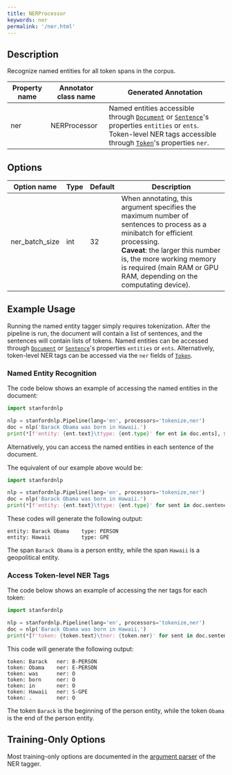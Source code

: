 ```yaml
---
title: NERProcessor 
keywords: ner
permalink: '/ner.html'
---
```


## Description

Recognize named entities for all token spans in the corpus.

| Property name | Annotator class name | Generated Annotation |
| --- | --- | --- |
| ner | NERProcessor | Named entities accessible through [`Document`](data_objects.md#document) or [`Sentence`](data_objects.md#sentence)'s properties `entities` or `ents`. Token-level NER tags accessible through [`Token`](data_objects.md#token)'s properties `ner`. |

## Options

| Option name | Type | Default | Description |
| --- | --- | --- | --- |
| ner_batch_size | int | 32 | When annotating, this argument specifies the maximum number of sentences to process as a minibatch for efficient processing. <br>**Caveat**: the larger this number is, the more working memory is required (main RAM or GPU RAM, depending on the computating device). |


## Example Usage

Running the named entity tagger simply requires tokenization. After the pipeline is run, the document will contain a list of sentences, and the sentences will contain lists of tokens. 
Named entities can be accessed through [`Document`](data_objects.md#document) or [`Sentence`](data_objects.md#sentence)'s properties `entities` or `ents`.
Alternatively, token-level NER tags can be accessed via the `ner` fields of [`Token`](data_objects.md#token).

### Named Entity Recognition

The code below shows an example of accessing the named entities in the document:

```python
import stanfordnlp

nlp = stanfordnlp.Pipeline(lang='en', processors='tokenize,ner')
doc = nlp('Barack Obama was born in Hawaii.')
print(*[f'entity: {ent.text}\ttype: {ent.type}' for ent in doc.ents], sep='\n')
```

Alternatively, you can access the named entities in each sentence of the document. 

The equivalent of our example above would be:

```python
import stanfordnlp

nlp = stanfordnlp.Pipeline(lang='en', processors='tokenize,ner')
doc = nlp('Barack Obama was born in Hawaii.')
print(*[f'entity: {ent.text}\ttype: {ent.type}' for sent in doc.sentences for ent in sent.ents], sep='\n')
```

These codes will generate the following output:

```
entity: Barack Obama    type: PERSON
entity: Hawaii          type: GPE
```

The span `Barack Obama` is a person entity, while the span `Hawaii` is a geopolitical entity.

### Access Token-level NER Tags

The code below shows an example of accessing the ner tags for each token:

```python
import stanfordnlp

nlp = stanfordnlp.Pipeline(lang='en', processors='tokenize,ner')
doc = nlp('Barack Obama was born in Hawaii.')
print(*[f'token: {token.text}\tner: {token.ner}' for sent in doc.sentences for token in sent.tokens], sep='\n')
```

This code will generate the following output:

```
token: Barack   ner: B-PERSON
token: Obama    ner: E-PERSON
token: was      ner: O
token: born     ner: O
token: in       ner: O
token: Hawaii   ner: S-GPE
token: .        ner: O
```

The token `Barack` is the beginning of the person entity, while the token `Obama` is the end of the person entity.

## Training-Only Options

Most training-only options are documented in the [argument parser](https://github.com/stanfordnlp/stanfordnlp/blob/master/stanfordnlp/models/ner_tagger.py#L32) of the NER tagger.